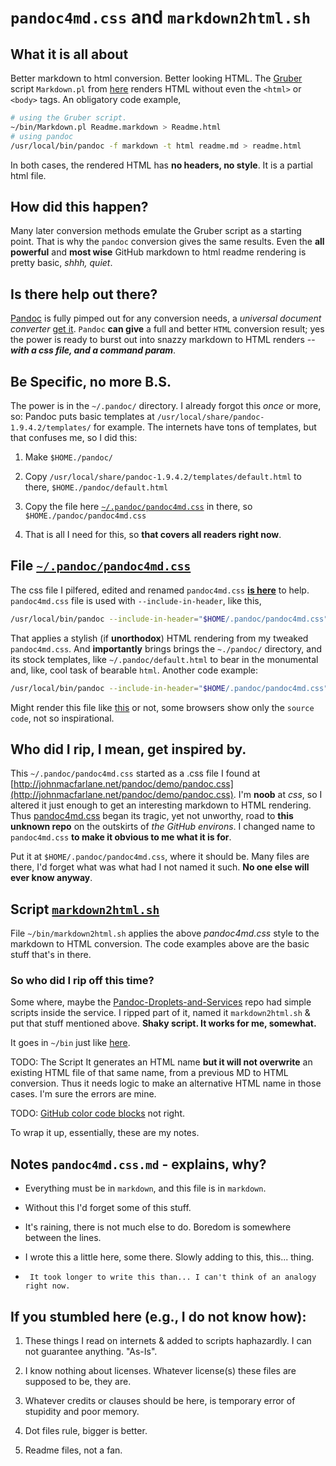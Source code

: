 `pandoc4md.css` and `markdown2html.sh`
====================================

## What it is all about ##

Better markdown to html conversion. Better looking HTML.
The [Gruber](http://daringfireball.net/projects/markdown/) script `Markdown.pl` 
from [here](http://daringfireball.net/projects/downloads/Markdown_1.0.1.zip) renders HTML without even the `<html>` or `<body>` tags. An obligatory code example,
``` Bash
# using the Gruber script.
~/bin/Markdown.pl Readme.markdown > Readme.html
# using pandoc
/usr/local/bin/pandoc -f markdown -t html readme.md > readme.html
```
In both cases, the rendered HTML has __no headers, no style__. It is a partial html file.

## How did this happen? ##

Many later conversion methods emulate the Gruber script as a starting point.
That is why the `pandoc` conversion gives the same results. 
Even the __all powerful__ and __most wise__ GitHub markdown to html readme rendering is
pretty basic, _shhh, quiet_. 

## Is there help out there? ##

[Pandoc](http://johnmacfarlane.net/pandoc/installing.html) is fully pimped
out for any conversion needs, a _universal document converter_ [get it](http://johnmacfarlane.net/pandoc/).
`Pandoc` __can give__ a full and better `HTML` conversion result; yes the power is ready to 
burst out into snazzy markdown to HTML renders -- ___with a css file, and a command param___.

## Be Specific, no more B.S. ##

The power is in the `~/.pandoc/` directory. I already forgot this _once_ or more, so: Pandoc puts basic templates at `/usr/local/share/pandoc-1.9.4.2/templates/` for example. The internets have tons of templates, but that confuses me, so I did this:

1. Make `$HOME./pandoc/`

2. Copy `/usr/local/share/pandoc-1.9.4.2/templates/default.html` to there, `$HOME./pandoc/default.html`

3. Copy the file here [`~/.pandoc/pandoc4md.css`](https://github.com/Angles/some-scripts/blob/master/.pandoc/pandoc4md.css) in there, so `$HOME./pandoc/pandoc4md.css`

4. That is all I need for this, so __that covers all readers right now__. 

## File [`~/.pandoc/pandoc4md.css`](https://github.com/Angles/some-scripts/blob/master/.pandoc/pandoc4md.css) ##

The css file I pilfered, edited and renamed `pandoc4md.css` [__is here__](https://github.com/Angles/some-scripts/blob/master/.pandoc/pandoc4md.css) to help.
`pandoc4md.css` file is used with `--include-in-header`, like this,
``` Bash
/usr/local/bin/pandoc --include-in-header="$HOME/.pandoc/pandoc4md.css" -t html -o "$output" "$file"
```
That applies a stylish (if __unorthodox__) HTML rendering from my tweaked `pandoc4md.css`.
And __importantly__ brings brings the `~./pandoc/` directory, and its stock templates, 
like `~/.pandoc/default.html` to bear in the monumental and, like, cool task of bearable `html`.
Another code example:
``` Bash
/usr/local/bin/pandoc --include-in-header="$HOME/.pandoc/pandoc4md.css" -t html "$mdfile" > "$htmlfile"
```
Might render this file like [this](https://github.com/Angles/some-scripts/raw/master/pandoc4md.sample.html) or not, some browsers show only the `source code`, not so inspirational.

## Who did I rip, I mean, get inspired by.  ##

This `~/.pandoc/pandoc4md.css` started as a .css file I found at  [http://johnmacfarlane.net/pandoc/demo/pandoc.css](http://johnmacfarlane.net/pandoc/demo/pandoc.css).
I'm __noob__ at _css_, so I altered it just enough to get an interesting
markdown to HTML rendering. Thus [pandoc4md.css](https://github.com/Angles/some-scripts/blob/master/.pandoc/pandoc4md.css) began its
tragic, yet not unworthy, road to __this unknown repo__ on the outskirts of _the GitHub environs_.
I changed name to `pandoc4md.css` __to make it obvious to me what it is for__.

Put it at `$HOME/.pandoc/pandoc4md.css`, where it should be. Many files are there, I'd forget what 
was what had I not named it such. __No one else will ever know anyway__.


## Script [`markdown2html.sh`](https://github.com/Angles/some-scripts/blob/master/bin/markdown2html.sh) ##

File `~/bin/markdown2html.sh` applies the above _pandoc4md.css_ style to the markdown to HTML conversion. The code examples above are the basic stuff that's in there.

### So who did I rip off this time? ###

Some where, maybe the [Pandoc-Droplets-and-Services](https://github.com/dsanson/Pandoc-Droplets-and-Services) repo had simple scripts inside the service. I ripped part of it, named it `markdown2html.sh` &amp; put that stuff mentioned above. __Shaky script.  It works for me, somewhat.__

It goes in `~/bin` just like [here](https://github.com/Angles/some-scripts/blob/master/bin/markdown2html.sh). 

TODO: The Script It generates an HTML name __but it will not overwrite__ an existing HTML file of that same name, from a previous MD to HTML conversion. Thus it needs logic to make an alternative HTML name in those cases.
I'm sure the errors are mine.

TODO: [GitHub color code blocks](https://github.com/blog/832-rolling-out-the-redcarpet) not right.

To wrap it up, essentially, these are my notes.


## Notes `pandoc4md.css.md` - explains, why? ##

*    Everything must be in `markdown`, and this file is in `markdown`.

*    Without this I'd forget some of this stuff.

*    It's raining, there is not much else to do. Boredom is somewhere between the lines.

*    I wrote this a little here, some there. Slowly adding to this, this... thing.

*	   It took longer to write this than... I can't think of an analogy right now.



If you stumbled here (e.g., I do not know how): 
--------------------------------------------

1.  These things I read on internets &amp; added to scripts haphazardly.
    I can not guarantee anything. "As-Is".

3.  I know nothing about licenses. Whatever license(s) these files are supposed to be, they are.

5.  Whatever credits or clauses should be here, is temporary error of stupidity and poor memory.

7.  Dot files rule, bigger is better.

9.  Readme files, not a fan.


